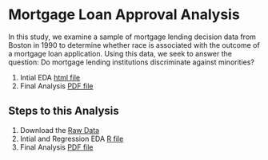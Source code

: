 # Mortgage Loan Approval Analysis 

In this study, we examine a sample of mortgage lending decision data from Boston in 1990 to determine
whether race is associated with the outcome of a mortgage loan application. Using this data, we seek to
answer the question: Do mortgage lending institutions discriminate against minorities?

1. Intial EDA [html file](https://rawgit.com/analyticswithali/Mortgage-Loan-Approval-Analysis/master/Mortgage%20Loan%20Approval%20Analysis%20EDA.html)
3. Final Analysis [PDF file](https://rawgit.com/analyticswithali/Mortgage-Loan-Approval-Analysis/master/Mortgage%20Loan%20Approval%20Analysis%20Final.pdf)

## Steps to this Analysis
1. Download the [Raw Data](https://github.com/analyticswithali/Mortgage-Loan-Approval-Analysis/blob/master/MLD%20Data%20File.csv)
2. Intial and Regression EDA [R file](https://github.com/analyticswithali/Mortgage-Loan-Approval-Analysis/blob/master/Mortgage%20Loan%20Approval%20Analysis%20EDA.Rmd)
4. Final Analysis [PDF file](https://rawgit.com/analyticswithali/Mortgage-Loan-Approval-Analysis/master/Mortgage%20Loan%20Approval%20Analysis%20Final.pdf)
